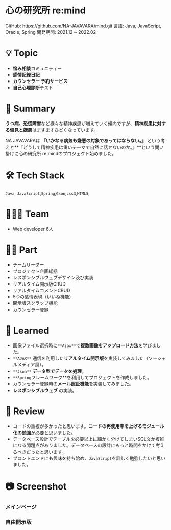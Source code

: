 # 心の研究所 re:mind

GitHub: https://github.com/NA-JAVAVARA/mind.git
言語: Java, JavaScript, Oracle, Spring
開発期間: 2021.12 ~ 2022.02

[](https://github.com/NA-JAVAVARA/mind.git)

# 💡 Topic

- **悩み相談**コミュニティー
- **感情記録日記**
- **カウンセラー 予約サービス**
- **自己心理診断**テスト

# 📝 Summary

**うつ病、恐慌障害**など様々な精神疾患が増えていく傾向ですが、**精神疾患に対する偏見と嫌悪**はますますひどくなっています。

NA JAVAVARAは **『いかなる病気も嫌悪の対象であってはならない。』** という考えと**『どうして精神疾患は重いテーマで自然に話せないのか。』**という問い掛けに心の研究所 re:mindのプロジェクト始めました。

# 🛠 Tech Stack

`Java`, `JavaScript`,`Spring`,`Gson`,`css3`,`HTML5`,

# 🧑🏻‍💻 Team

- Web developer 6人

# 🤚🏻 Part

- チームリーダー
- プロジェクト企画総括
- レスポンシブルウェブデザイン及び実装
- リアルタイム開示版CRUD
- リアルタイムコメントCRUD
- 5つの感情表現（いいね機能）
- 開示版スクラップ機能
- カウンセラー登録

# 🤔 Learned

- 画像ファイル選択時に`**Ajax**`で**複数画像をアップロード方法**を学びました。
- `**AJAX**` 通信を利用した**リアルタイム開示版**を実装してみました（ソーシャルメディア風）。
- `**Json**` **データ型でデータを処理**。
- `**Spring`フレームワーク**を利用してプロジェクトを作成しました。
- カウンセラー登録時の**メール認証機能**を実装してみました。
- **レスポンシブルウェブ** の実装。

# 📑 Review

- コードの重複が多かったと思います。**コードの再使用率を上げるモジュール化の勉強**が必要と思いました。
- データベース設計でテーブルを必要以上に細かく分けてしまいSQL文か複雑になる問題点がありました。データベースの設計にもっと時間をかけて考えるべきだったと思います。
- プロントエンドにも興味を持ち始め、`JavaScript`を詳しく勉強したいと思いました。

# 📷 Screenshot

### メインページ

### 自由開示版
